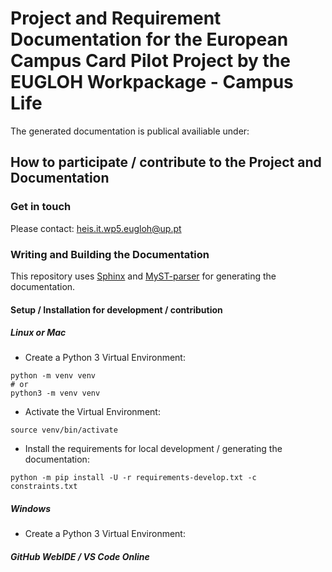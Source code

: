 # Project and Requirement Documentation for the European Campus Card Pilot Project by the EUGLOH Workpackage - Campus Life

The generated documentation is publical availiable under: 


## How to participate / contribute to the Project and Documentation


### Get in touch

Please contact: heis.it.wp5.eugloh@up.pt


### Writing and Building the Documentation

This repository uses [Sphinx](https://www.sphinx-doc.org) and [MyST-parser](https://myst-parser.readthedocs.io) for generating the documentation.

#### Setup / Installation for development / contribution

##### Linux or Mac

* Create a Python 3 Virtual Environment:

```console
python -m venv venv
# or 
python3 -m venv venv
```

* Activate the Virtual Environment:

```console
source venv/bin/activate
```

* Install the requirements for local development / generating the documentation:

```console
python -m pip install -U -r requirements-develop.txt -c constraints.txt
```

##### Windows

* Create a Python 3 Virtual Environment:

##### GitHub WebIDE / VS Code Online